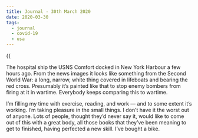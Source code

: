 ```yaml
---
title: Journal - 30th March 2020
date: 2020-03-30
tags:
  - journal
  - covid-19
  - usa
---
```


{{<audio src="/audio/journal/nhs-cheer.m4a" caption="The eight o' clock cheer">}}

The hospital ship the USNS Comfort docked in New York Harbour a few hours ago. From the news images it looks like something from the Second World War: a long, narrow, white thing covered in lifeboats and bearing the red cross. Presumably it’s painted like that to stop enemy bombers from firing at it in wartime. Everybody keeps comparing this to wartime.

I’m filling my time with exercise, reading, and work — and to some extent it’s working. I’m taking pleasure in the small things. I don’t have it the worst out of anyone. Lots of people, thought they’d never say it, would like to come out of this with a great body, all those books that they’ve been meaning to get to finished, having perfected a new skill. I’ve bought a bike.

